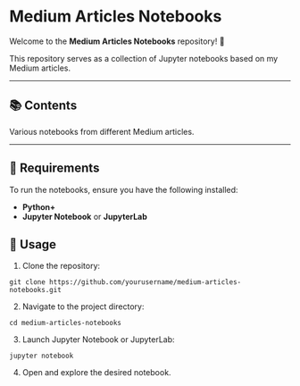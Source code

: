 # Medium Articles Notebooks

Welcome to the **Medium Articles Notebooks** repository! 🎉

This repository serves as a collection of Jupyter notebooks based on my Medium articles. 

---

## 📚 Contents

Various notebooks from different Medium articles.

---

## 🔧 Requirements

To run the notebooks, ensure you have the following installed:

- **Python+**
- **Jupyter Notebook** or **JupyterLab**

## 🚀 Usage
1. Clone the repository:

```
git clone https://github.com/yourusername/medium-articles-notebooks.git
```

2. Navigate to the project directory:
```
cd medium-articles-notebooks
```

3. Launch Jupyter Notebook or JupyterLab:
```
jupyter notebook
```

4. Open and explore the desired notebook.